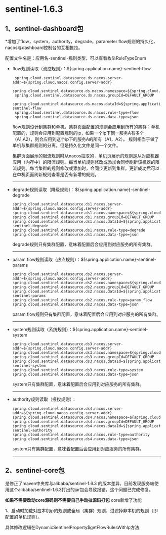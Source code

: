 # sentinel-1.6.3

## 1、sentinel-dashboard包

*增加了flow，system，authority，degrade，parameter flow规则的持久化，nacos与dashboard控制台的互相推拉。

配置文件名是：应用名-sentinel-规则类型，可以查看枚举RuleTypeEnum

- flow规则读取（流控规则）：${spring.application.name}-sentinel-flow

  ```properties
   spring.cloud.sentinel.datasource.ds.nacos.server-addr=${spring.cloud.nacos.config.server-addr}
   spring.cloud.sentinel.datasource.ds.nacos.namespace=${spring.cloud.nacos.config.namespace}
   spring.cloud.sentinel.datasource.ds.nacos.groupId=DEFAULT_GROUP
   spring.cloud.sentinel.datasource.ds.nacos.dataId=${spring.application.name}-sentinel-flow
   spring.cloud.sentinel.datasource.ds.nacos.rule-type=flow
   spring.cloud.sentinel.datasource.ds.nacos.data-type=json
  ```

   flow规则设计到集群和单机，集群页面配置的规则会应用到所有的集群；单机配置的，规则会应用到配置规则的ip，如果一个ip下同一服务A有多个（A1,A2），则会应用到这个ip下的服务A的所有（A1，A2）。  规则相当于做了单机与集群规则的分离，但是持久化文件是同一个文件。

  集群页面展示的限流规则时从nacos拉取的，单机页展示的规则是从对应机器应用（内存中）的限流规则。每当单机规则修改或添加会同步刷新该机器的限流规则。每当集群的规则修改或添加时，会同步更新到集群。更新成功后可以在单机页面刷新规则查看是否有新增的规则。

  ------

  

- degrade规则读取（降级规则）：${spring.application.name}-sentinel-degrade

  ```properties
  spring.cloud.sentinel.datasource.ds1.nacos.server-addr=${spring.cloud.nacos.config.server-addr}
  spring.cloud.sentinel.datasource.ds1.nacos.namespace=${spring.cloud.nacos.config.namespace}
  spring.cloud.sentinel.datasource.ds1.nacos.groupId=DEFAULT_GROUP
  spring.cloud.sentinel.datasource.ds1.nacos.dataId=${spring.application.name}-sentinel-degrade
  spring.cloud.sentinel.datasource.ds1.nacos.rule-type=degrade
  spring.cloud.sentinel.datasource.ds1.nacos.data-type=json
  ```

  degrade规则只有集群配置，意味着配置后会应用到对应服务的所有集群。

  ------

  

- param flow规则读取（热点规则）：${spring.application.name}-sentinel-params

  ```properties
  spring.cloud.sentinel.datasource.ds2.nacos.server-addr=${spring.cloud.nacos.config.server-addr}
  spring.cloud.sentinel.datasource.ds2.nacos.namespace=${spring.cloud.nacos.config.namespace}
  spring.cloud.sentinel.datasource.ds2.nacos.groupId=DEFAULT_GROUP
  spring.cloud.sentinel.datasource.ds2.nacos.dataId=${spring.application.name}-sentinel-params
  spring.cloud.sentinel.datasource.ds2.nacos.rule-type=param_flow
  spring.cloud.sentinel.datasource.ds2.nacos.data-type=json
  ```

  param flow规则只有集群配置，意味着配置后会应用到对应服务的所有集群。

  ------

  

- system规则读取（系统规则）：${spring.application.name}-sentinel-system

  ```properties
  spring.cloud.sentinel.datasource.ds3.nacos.server-addr=${spring.cloud.nacos.config.server-addr}
  spring.cloud.sentinel.datasource.ds3.nacos.namespace=${spring.cloud.nacos.config.namespace}
  spring.cloud.sentinel.datasource.ds3.nacos.groupId=DEFAULT_GROUP
  spring.cloud.sentinel.datasource.ds3.nacos.dataId=${spring.application.name}-sentinel-system
  spring.cloud.sentinel.datasource.ds3.nacos.rule-type=system
  spring.cloud.sentinel.datasource.ds3.nacos.data-type=json
  ```

  system只有集群配置，意味着配置后会应用到对应服务的所有集群。

  ------

  

- authority规则读取（授权规则）：

  ```properties
  spring.cloud.sentinel.datasource.ds4.nacos.server-addr=${spring.cloud.nacos.config.server-addr}
  spring.cloud.sentinel.datasource.ds4.nacos.namespace=${spring.cloud.nacos.config.namespace}
  spring.cloud.sentinel.datasource.ds4.nacos.groupId=DEFAULT_GROUP
  spring.cloud.sentinel.datasource.ds4.nacos.dataId=${spring.application.name}-sentinel-authority
  spring.cloud.sentinel.datasource.ds4.nacos.rule-type=authority
  spring.cloud.sentinel.datasource.ds4.nacos.data-type=json
  ```

  system只有集群配置，意味着配置后会应用到对应服务的所有集群。

  ------

## 2、sentinel-core包

是修正了maven中央库与alibaba/sentinel-1.6.3 的版本差异，目前发现服务端使用这个alibaba/sentinel-1.6.3打出的jar包会导致报错，这个问题已完成修复。

  **如果不需要改动core源码则不需要自己手动拉源码打包**
  core新增了功能

1、启动时加载对应本机ip的规则或全局（集群）规则，过滤掉非本机的规则（即配置的单机规则）。

具体修改逻辑在DynamicSentinelProperty$getFlowRulesWithIp方法
